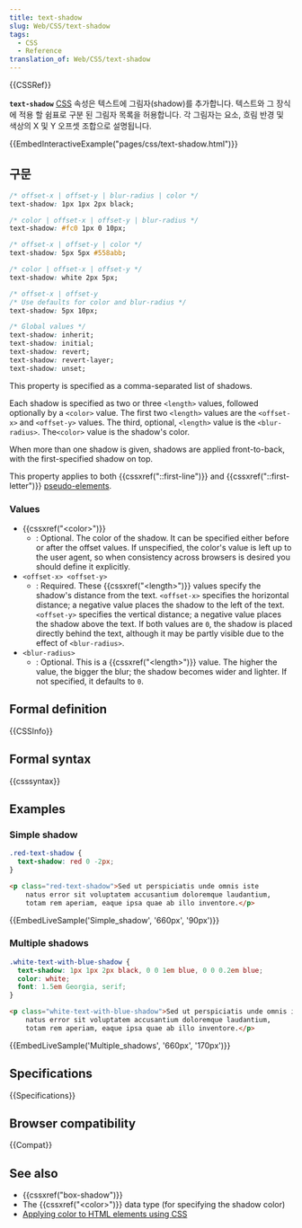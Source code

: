```yaml
---
title: text-shadow
slug: Web/CSS/text-shadow
tags:
  - CSS
  - Reference
translation_of: Web/CSS/text-shadow
---
```


{{CSSRef}}

**`text-shadow`** [CSS](/ko/docs/Web/CSS) 속성은 텍스트에 그림자(shadow)를 추가합니다. 텍스트와 그 장식에 적용 할 쉼표로 구분 된 그림자 목록을 허용합니다. 각 그림자는 요소, 흐림 반경 및 색상의 X 및 Y 오프셋 조합으로 설명됩니다.

{{EmbedInteractiveExample("pages/css/text-shadow.html")}}

## 구문

```css
/* offset-x | offset-y | blur-radius | color */
text-shadow: 1px 1px 2px black;

/* color | offset-x | offset-y | blur-radius */
text-shadow: #fc0 1px 0 10px;

/* offset-x | offset-y | color */
text-shadow: 5px 5px #558abb;

/* color | offset-x | offset-y */
text-shadow: white 2px 5px;

/* offset-x | offset-y
/* Use defaults for color and blur-radius */
text-shadow: 5px 10px;

/* Global values */
text-shadow: inherit;
text-shadow: initial;
text-shadow: revert;
text-shadow: revert-layer;
text-shadow: unset;
```

This property is specified as a comma-separated list of shadows.

Each shadow is specified as two or three `<length>` values, followed optionally by a `<color>` value. The first two `<length>` values are the `<offset-x>` and `<offset-y>` values. The third, optional, `<length>` value is the `<blur-radius>`. The`<color>` value is the shadow's color.

When more than one shadow is given, shadows are applied front-to-back, with the first-specified shadow on top.

This property applies to both {{cssxref("::first-line")}} and {{cssxref("::first-letter")}} [pseudo-elements](/en-US/docs/Web/CSS/Pseudo-elements).

### Values

- {{cssxref("&lt;color&gt;")}}
  - : Optional. The color of the shadow. It can be specified either before or after the offset values. If unspecified, the color's value is left up to the user agent, so when consistency across browsers is desired you should define it explicitly.
- `<offset-x> <offset-y>`
  - : Required. These {{cssxref("&lt;length&gt;")}} values specify the shadow's distance from the text. `<offset-x>` specifies the horizontal distance; a negative value places the shadow to the left of the text. `<offset-y>` specifies the vertical distance; a negative value places the shadow above the text. If both values are `0`, the shadow is placed directly behind the text, although it may be partly visible due to the effect of `<blur-radius>`.
- `<blur-radius>`
  - : Optional. This is a {{cssxref("&lt;length&gt;")}} value. The higher the value, the bigger the blur; the shadow becomes wider and lighter. If not specified, it defaults to `0`.

## Formal definition

{{CSSInfo}}

## Formal syntax

{{csssyntax}}

## Examples

### Simple shadow

```css
.red-text-shadow {
  text-shadow: red 0 -2px;
}
```

```html
<p class="red-text-shadow">Sed ut perspiciatis unde omnis iste
    natus error sit voluptatem accusantium doloremque laudantium,
    totam rem aperiam, eaque ipsa quae ab illo inventore.</p>
```

{{EmbedLiveSample('Simple_shadow', '660px', '90px')}}

### Multiple shadows

```css
.white-text-with-blue-shadow {
  text-shadow: 1px 1px 2px black, 0 0 1em blue, 0 0 0.2em blue;
  color: white;
  font: 1.5em Georgia, serif;
}
```

```html
<p class="white-text-with-blue-shadow">Sed ut perspiciatis unde omnis iste
    natus error sit voluptatem accusantium doloremque laudantium,
    totam rem aperiam, eaque ipsa quae ab illo inventore.</p>
```

{{EmbedLiveSample('Multiple_shadows', '660px', '170px')}}

## Specifications

{{Specifications}}

## Browser compatibility

{{Compat}}

## See also

- {{cssxref("box-shadow")}}
- The {{cssxref("&lt;color&gt;")}} data type (for specifying the shadow color)
- [Applying color to HTML elements using CSS](/en-US/docs/Web/CSS/CSS_Colors/Applying_color)
